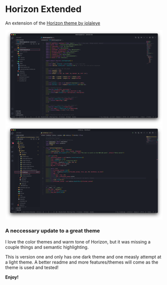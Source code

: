 # Horizon Extended

An extension of the [Horizon theme by jolaleye](https://marketplace.visualstudio.com/items?itemName=jolaleye.horizon-theme-vscode)

![jsx screenshot](./jsxshot.png)
![jsx screenshot](./pythonshot.png)

### A neccessary update to a great theme

I love the color themes and warm tone of Horizon, but it was missing a couple things and semantic highlighting.

This is version one and only has one dark theme and one measly attempt at a light theme. A better readme and more features/themes will come as the theme is used and tested!

**Enjoy!**